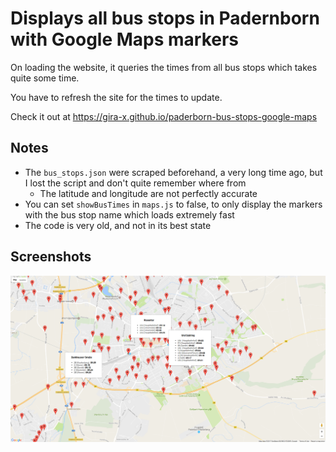 # Displays all bus stops in Padernborn with Google Maps markers

On loading the website, it queries the times from all bus stops which takes quite some time.

You have to refresh the site for the times to update.

Check it out at https://gira-x.github.io/paderborn-bus-stops-google-maps

## Notes

* The `bus_stops.json` were scraped beforehand, a very long time ago, but I lost the script and don't quite remember where from
  * The latitude and longitude are not perfectly accurate
* You can set `showBusTimes` in `maps.js` to false, to only display the markers with the bus stop name which loads extremely fast
* The code is very old, and not in its best state

## Screenshots

![](./screenshots/1.png)
